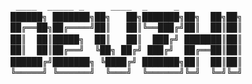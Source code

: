 <pre>
 ____  _____ _     ____  _     _    
██████╗ ███████╗██╗   ██╗███████╗██╗  ██╗██╗　　　　　　　　　　　　　　　　　　　E-Mail : devzhi@outlook.com
██╔══██╗██╔════╝██║   ██║╚══███╔╝██║  ██║██║
██║  ██║█████╗  ██║   ██║  ███╔╝ ███████║██║　　　　　　　　　　　　　　　　　　　Blog   : https://www.devzhi.com
██║  ██║██╔══╝  ╚██╗ ██╔╝ ███╔╝  ██╔══██║██║
██████╔╝███████╗ ╚████╔╝ ███████╗██║  ██║██║　　　　　　　　　　　　　　　　　　　Job    : Java 开发工程师
╚═════╝ ╚══════╝  ╚═══╝  ╚══════╝╚═╝  ╚═╝╚═╝  
</pre>
